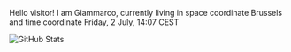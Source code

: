 Hello visitor! I am Giammarco, currently living in space coordinate Brussels and time coordinate Friday, 2 July, 14:07 CEST

![GitHub Stats](https://github-readme-stats.vercel.app/api?username=grcasanova)
